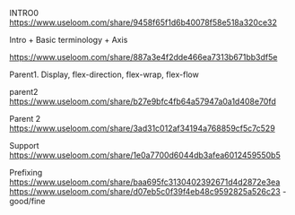 
INTRO0
https://www.useloom.com/share/9458f65f1d6b40078f58e518a320ce32




Intro + Basic terminology + Axis
<!-- https://www.useloom.com/share/80690cb18511430da27b8a57bbfd6ae4



Intro
https://www.useloom.com/share/16b1f2f4dd0b43749e849cf9fcb83979 -->

<!-- https://www.useloom.com/share/1fce4bda8df9441bb15a15d55736f204 -->

https://www.useloom.com/share/887a3e4f2dde466ea7313b671bb3df5e


Parent1. Display, flex-direction, flex-wrap, flex-flow


<!-- parent 1 -->

<!-- https://www.useloom.com/share/180f3bd041564c0d97e197d5ecfc5f37 -->

<!-- parent 1 -->
<!-- https://www.useloom.com/share/4f4d777eb272406296fae5811dade922 -->




parent2
https://www.useloom.com/share/b27e9bfc4fb64a57947a0a1d408e70fd


<!-- Parent 1
https://www.useloom.com/share/d308dd17eadc47599a568315ceddf1ec -->

Parent 2
https://www.useloom.com/share/3ad31c012af34194a768859cf5c7c529













Support
https://www.useloom.com/share/1e0a7700d6044db3afea6012459550b5


Prefixing
https://www.useloom.com/share/baa695fc3130402392671d4d2872e3ea
https://www.useloom.com/share/d07eb5c0f39f4eb48c9592825a526c23 - good/fine
